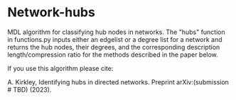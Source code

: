 # Network-hubs
MDL algorithm for classifying hub nodes in networks. The "hubs" function in functions.py inputs either an edgelist or a degree list for a network and returns the hub nodes, their degrees, and the corresponding description length/compression ratio for the methods described in the paper below.

If you use this algorithm please cite:

A. Kirkley, Identifying hubs in directed networks. Preprint arXiv:(submission # TBD) (2023).
